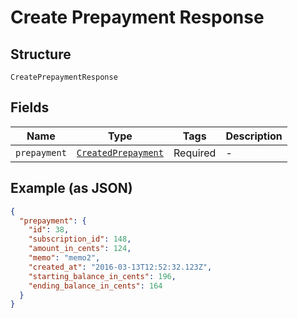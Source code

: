 
# Create Prepayment Response

## Structure

`CreatePrepaymentResponse`

## Fields

| Name | Type | Tags | Description |
|  --- | --- | --- | --- |
| `prepayment` | [`CreatedPrepayment`](../../doc/models/created-prepayment.md) | Required | - |

## Example (as JSON)

```json
{
  "prepayment": {
    "id": 38,
    "subscription_id": 148,
    "amount_in_cents": 124,
    "memo": "memo2",
    "created_at": "2016-03-13T12:52:32.123Z",
    "starting_balance_in_cents": 196,
    "ending_balance_in_cents": 164
  }
}
```

